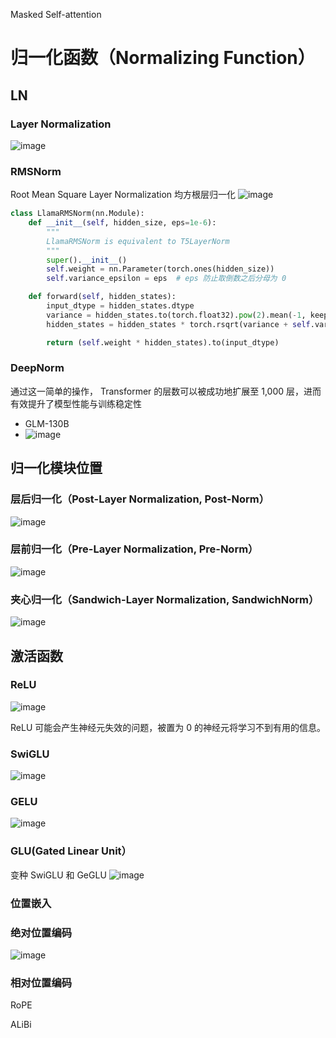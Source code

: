 Masked Self-attention

# **归一化函数（Normalizing Function）**

## LN

### Layer Normalization 
![image](https://github.com/hinswhale/AI-Learning/assets/22999866/9c42ce87-20e9-4b48-80d2-04764e6d787f)


### RMSNorm

Root Mean Square Layer Normalization  均方根层归一化
![image](https://github.com/hinswhale/AI-Learning/assets/22999866/a7b8d0e2-c2ec-4f9a-b8a2-8af9efae3a33)


```python
class LlamaRMSNorm(nn.Module):
    def __init__(self, hidden_size, eps=1e-6):
        """ 
        LlamaRMSNorm is equivalent to T5LayerNorm 
        """
        super().__init__()
        self.weight = nn.Parameter(torch.ones(hidden_size))
        self.variance_epsilon = eps  # eps 防止取倒数之后分母为 0 

    def forward(self, hidden_states):
        input_dtype = hidden_states.dtype
        variance = hidden_states.to(torch.float32).pow(2).mean(-1, keepdim=True)
        hidden_states = hidden_states * torch.rsqrt(variance + self.variance_epsilon)  # weight 是末尾乘的可训练参数, 即 g_i 

        return (self.weight * hidden_states).to(input_dtype)
```

### DeepNorm

通过这一简单的操作， Transformer 的层数可以被成功地扩展至 1,000 层，进而有效提升了模型性能与训练稳定性

- GLM-130B
- ![image](https://github.com/hinswhale/AI-Learning/assets/22999866/4ca0a201-a1c7-4f34-8515-a291cae7e7a3)

## 归一化模块位置

### 层后归一化（Post-Layer Normalization, Post-Norm）
![image](https://github.com/hinswhale/AI-Learning/assets/22999866/765e80fa-d21e-43b0-a5ae-170a2700fd22)


### 层前归一化（Pre-Layer Normalization, Pre-Norm）
![image](https://github.com/hinswhale/AI-Learning/assets/22999866/3defdee6-52d1-4680-97ea-89a9ebc65651)

### 夹心归一化（Sandwich-Layer Normalization, SandwichNorm）
![image](https://github.com/hinswhale/AI-Learning/assets/22999866/0bdb2087-d50e-4d9b-ac44-5fc417beb0e0)


## **激活函数**

### ReLU
![image](https://github.com/hinswhale/AI-Learning/assets/22999866/6ede9ab8-2cd6-4781-bce1-ddf78ec87375)


ReLU 可能会产生神经元失效的问题，被置为 0 的神经元将学习不到有用的信息。

### **SwiGLU**
![image](https://github.com/hinswhale/AI-Learning/assets/22999866/d80cf296-9188-45b4-b97d-09f97224a632)


### GELU
![image](https://github.com/hinswhale/AI-Learning/assets/22999866/a7d8762d-66a4-44bc-9694-cc6ef7847dab)


### GLU(Gated Linear Unit）

变种 SwiGLU 和 GeGLU
![image](https://github.com/hinswhale/AI-Learning/assets/22999866/31ce5496-73a9-4522-8279-cb96df949119)


### **位置嵌入**

### 绝对位置编码

![image](https://github.com/hinswhale/AI-Learning/assets/22999866/7d581b0d-eb04-44e5-a0c9-ea7c4022042f)


### 相对位置编码

RoPE

ALiBi
